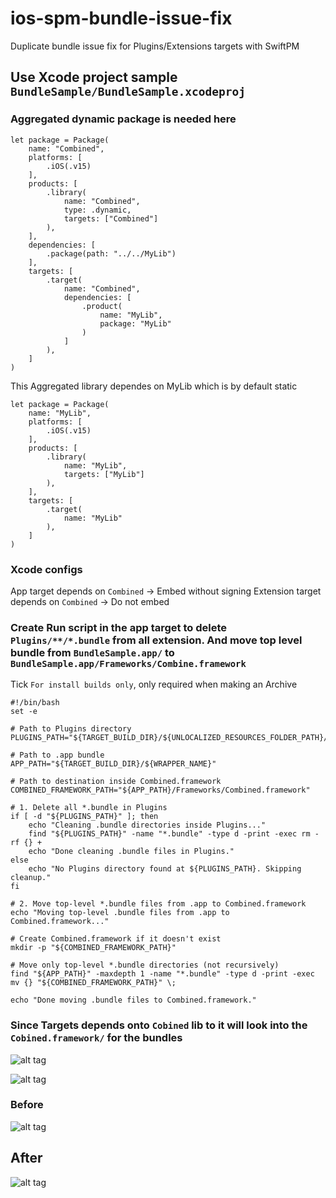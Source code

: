 # ios-spm-bundle-issue-fix
Duplicate bundle issue fix for Plugins/Extensions targets with SwiftPM

## Use Xcode project sample `BundleSample/BundleSample.xcodeproj`

### Aggregated dynamic package is needed here

```
let package = Package(
    name: "Combined",
    platforms: [
        .iOS(.v15)
    ],
    products: [
        .library(
            name: "Combined",
            type: .dynamic,
            targets: ["Combined"]
        ),
    ],
    dependencies: [
        .package(path: "../../MyLib")
    ],
    targets: [
        .target(
            name: "Combined",
            dependencies: [
                .product(
                    name: "MyLib",
                    package: "MyLib"
                )
            ]
        ),
    ]
)
```

This Aggregated library dependes on MyLib which is by default static

```
let package = Package(
    name: "MyLib",
    platforms: [
        .iOS(.v15)
    ],
    products: [
        .library(
            name: "MyLib",
            targets: ["MyLib"]
        ),
    ],
    targets: [
        .target(
            name: "MyLib"
        ),
    ]
)
```
### Xcode configs

App target depends on `Combined` -> Embed without signing
Extension target depends on `Combined` -> Do not embed

### Create Run script in the app target to delete `Plugins/**/*.bundle` from all extension. And move top level bundle from `BundleSample.app/` to `BundleSample.app/Frameworks/Combine.framework`

Tick `For install builds only`, only required when making an Archive

```
#!/bin/bash
set -e

# Path to Plugins directory
PLUGINS_PATH="${TARGET_BUILD_DIR}/${UNLOCALIZED_RESOURCES_FOLDER_PATH}/Plugins"

# Path to .app bundle
APP_PATH="${TARGET_BUILD_DIR}/${WRAPPER_NAME}"

# Path to destination inside Combined.framework
COMBINED_FRAMEWORK_PATH="${APP_PATH}/Frameworks/Combined.framework"

# 1. Delete all *.bundle in Plugins
if [ -d "${PLUGINS_PATH}" ]; then
    echo "Cleaning .bundle directories inside Plugins..."
    find "${PLUGINS_PATH}" -name "*.bundle" -type d -print -exec rm -rf {} +
    echo "Done cleaning .bundle files in Plugins."
else
    echo "No Plugins directory found at ${PLUGINS_PATH}. Skipping cleanup."
fi

# 2. Move top-level *.bundle files from .app to Combined.framework
echo "Moving top-level .bundle files from .app to Combined.framework..."

# Create Combined.framework if it doesn't exist
mkdir -p "${COMBINED_FRAMEWORK_PATH}"

# Move only top-level *.bundle directories (not recursively)
find "${APP_PATH}" -maxdepth 1 -name "*.bundle" -type d -print -exec mv {} "${COMBINED_FRAMEWORK_PATH}" \;

echo "Done moving .bundle files to Combined.framework."

```

### Since Targets depends onto `Cobined` lib to it will look into the `Cobined.framework/` for the bundles

![alt tag](https://github.com/chanonly123/ios-spm-bundle-issue-fix/blob/main/config1.png?raw=true)

![alt tag](https://github.com/chanonly123/ios-spm-bundle-issue-fix/blob/main/config2.png?raw=true)

### Before

![alt tag](https://github.com/chanonly123/ios-spm-bundle-issue-fix/blob/main/before.png?raw=true)

## After

![alt tag](https://github.com/chanonly123/ios-spm-bundle-issue-fix/blob/main/after.png?raw=true)